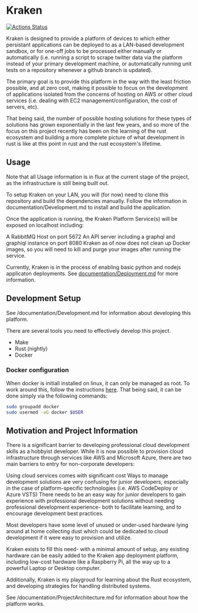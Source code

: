 # Kraken

[![Actions Status](https://github.com/ethanshry/Kraken/workflows/Rust/badge.svg)](https://github.com/ethanshry/Kraken/actions)

Kraken is designed to provide a platform of devices to which either persistant applications can be deployed to as a LAN-based development sandbox, or for one-off jobs to be processed either manually or automatically (i.e. running a script to scrape twitter data via the platform instead of your primary development machine, or automatically running unit tests on a repository whenever a github branch is updated).

The primary goal is to provide this platform in the way with the least friction possible, and at zero cost, making it possible to focus on the development of applications isolated from the concerns of hosting on AWS or other cloud services (i.e. dealing with EC2 management/configuration, the cost of servers, etc).

That being said, the number of possible hosting solutions for these types of solutions has grown exponentially in the last few years, and so more of the focus on this project recently has been on the learning of the rust ecosystem and building a more complete picture of what development in rust is like at this point in rust and the rust ecosystem's lifetime.

## Usage

Note that all Usage information is in flux at the current stage of the project, as the infrastructure is still being built out.

To setup Kraken on your LAN, you will (for now) need to clone this repository and build the dependencies manually. Follow the information in documentation/Development.md to install and build the application.

Once the application is running, the Kraken Platform Service(s) will be exposed on localhost including:

A RabbitMQ Host on port 5672
An API server including a graphql and graphiql instance on port 8080
Kraken as of now does not clean up Docker images, so you will need to kill and purge your images after running the service.

Currently, Kraken is in the process of enabling basic python and nodejs applicaton deployments. See [documentation/Deployment.md](documentation/Deployment.md) for more information.

## Development Setup

See /documentation/Development.md for information about developing this platform.

There are several tools you need to effectively develop this project.

- Make
- Rust (nightly)
- Docker

### Docker configuration

When docker is initiall installed on linux, it can only be managed as root. To work around this, follow the instructions [here](https://docs.docker.com/engine/install/linux-postinstall/). That being said, it can be done simply via the following commands:

```bash
sudo groupadd docker
sudo usermod -aG docker $USER
```

## Motivation and Project Information

There is a significant barrier to developing professional cloud development skills as a hobbyist developer. While it is now possible to provision cloud infrastructure through services like AWS and Microsoft Azure, there are two main barriers to entry for non-corporate developers:

Using cloud services comes with significant cost
Ways to manage development solutions are very confusing for junior developers, especially in the case of platform-specific technologies (i.e. AWS CodeDeploy or Azure VSTS)
There needs to be an easy way for junior developers to gain experience with professional development solutions without needing professional development experience- both to facilitate learning, and to encourage development best practices.

Most developers have some level of unused or under-used hardware lying around at home collecting dust which could be dedicated to cloud development if it were easy to provision and utilize.

Kraken exists to fill this need- with a minimal amount of setup, any existing hardware can be easily added to the Kraken app deployment platform, including low-cost hardware like a Raspberry Pi, all the way up to a powerful Laptop or Desktop computer.

Additionally, Kraken is my playgroud for learning about the Rust ecosystem, and developing strategies for handling distributed systems.

See /documentation/ProjectArchitecture.md for information about how the platform works.
